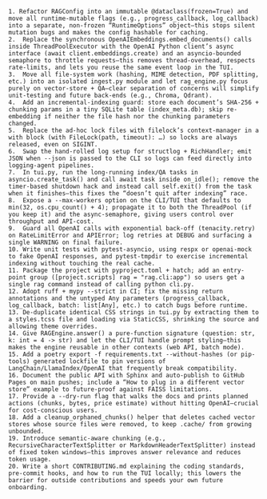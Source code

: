     1. Refactor RAGConfig into an immutable @dataclass(frozen=True) and move all runtime-mutable flags (e.g., progress_callback, log_callback) into a separate, non-frozen “RuntimeOptions” object—this stops silent mutation bugs and makes the config hashable for caching.
    2.	Replace the synchronous OpenAIEmbeddings.embed_documents() calls inside ThreadPoolExecutor with the OpenAI Python client’s async interface (await client.embeddings.create) and an asyncio‐bounded semaphore to throttle requests—this removes thread-overhead, respects rate-limits, and lets you reuse the same event loop in the TUI.
    3.	Move all file-system work (hashing, MIME detection, PDF splitting, etc.) into an isolated ingest.py module and let rag_engine.py focus purely on vector-store + QA—clear separation of concerns will simplify unit-testing and future back-ends (e.g., Chroma, Qdrant).
    4.	Add an incremental-indexing guard: store each document’s SHA-256 + chunking params in a tiny SQLite table (index_meta.db); skip re-embedding if neither the file hash nor the chunking parameters changed.
    5.	Replace the ad-hoc lock files with filelock’s context-manager in a with block (with FileLock(path, timeout): …) so locks are always released, even on SIGINT.
    6.	Swap the hand-rolled log setup for structlog + RichHandler; emit JSON when --json is passed to the CLI so logs can feed directly into logging-agent pipelines.
    7.	In tui.py, run the long-running index/QA tasks in asyncio.create_task() and call await task inside on_idle(); remove the timer-based shutdown hack and instead call self.exit() from the task when it finishes—this fixes the “doesn’t quit after indexing” race.
    8.	Expose a --max-workers option on the CLI/TUI that defaults to min(32, os.cpu_count() + 4); propagate it to both the ThreadPool (if you keep it) and the async-semaphore, giving users control over throughput and API-cost.
    9.	Guard all OpenAI calls with exponential back-off (tenacity.retry) on RateLimitError and APIError; log retries at DEBUG and surfacing a single WARNING on final failure.
    10.	Write unit tests with pytest-asyncio, using respx or openai-mock to fake OpenAI responses, and pytest-tmpdir to exercise incremental indexing without touching the real cache.
    11.	Package the project with pyproject.toml + hatch; add an entry-point group ([project.scripts] rag = "rag.cli:app") so users get a single rag command instead of calling python cli.py.
    12.	Adopt ruff + mypy --strict in CI; fix the missing return annotations and the untyped Any parameters (progress_callback, log_callback, batch: list[Any], etc.) to catch bugs before runtime.
    13.	De-duplicate identical CSS strings in tui.py by extracting them to a styles.tcss file and loading via StaticCSS, shrinking the source and allowing theme overrides.
    14.	Give RAGEngine.answer() a pure-function signature (question: str, k: int = 4 -> str) and let the CLI/TUI handle prompt styling—this makes the engine reusable in other contexts (web API, batch mode).
    15.	Add a poetry export -f requirements.txt --without-hashes (or pip-tools) generated lockfile to pin versions of LangChain/LlamaIndex/OpenAI that frequently break compatibility.
    16.	Document the public API with Sphinx and auto-publish to GitHub Pages on main pushes; include a “How to plug in a different vector store” example to future-proof against FAISS limitations.
    17.	Provide a --dry-run flag that walks the docs and prints planned actions (chunks, bytes, price estimate) without hitting OpenAI—crucial for cost-conscious users.
    18.	Add a cleanup_orphaned_chunks() helper that deletes cached vector stores whose source files were removed, to keep .cache/ from growing unbounded.
    19.	Introduce semantic-aware chunking (e.g., RecursiveCharacterTextSplitter or MarkdownHeaderTextSplitter) instead of fixed token windows—this improves answer relevance and reduces token usage.
    20.	Write a short CONTRIBUTING.md explaining the coding standards, pre-commit hooks, and how to run the TUI locally; this lowers the barrier for outside contributions and speeds your own future onboarding.
